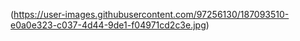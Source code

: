 (https://user-images.githubusercontent.com/97256130/187093510-e0a0e323-c037-4d44-9de1-f04971cd2c3e.jpg)
